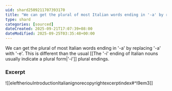 ```yaml
---
uid: shard2509211707393170
title: "We can get the plural of most Italian words ending in '-a' by replacing '-a' with '-e'"
type: shard
categories: [sourced]
dateCreated: 2025-09-21T17:07:39+08:00
dateModified: 2025-09-25T03:35:48+00:00
---
```

We can get the plural of most Italian words ending in '-a' by replacing '-a' with '-e'. This is different than the usual [[The '-i' ending of Italian nouns usually indicate a plural form|'-i']] plural endings.

### Excerpt
![[eleftheriouIntroductionItalianignorecopyrightexcerptindex#^l9em3]]